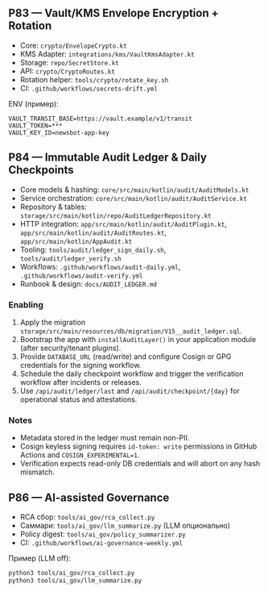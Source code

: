 ## P83 — Vault/KMS Envelope Encryption + Rotation

- Core: `crypto/EnvelopeCrypto.kt`
- KMS Adapter: `integrations/kms/VaultKmsAdapter.kt`
- Storage: `repo/SecretStore.kt`
- API: `crypto/CryptoRoutes.kt`
- Rotation helper: `tools/crypto/rotate_key.sh`
- CI: `.github/workflows/secrets-drift.yml`

ENV (пример):
```env
VAULT_TRANSIT_BASE=https://vault.example/v1/transit
VAULT_TOKEN=***
VAULT_KEY_ID=newsbot-app-key
```

## P84 — Immutable Audit Ledger & Daily Checkpoints

- Core models & hashing: `core/src/main/kotlin/audit/AuditModels.kt`
- Service orchestration: `core/src/main/kotlin/audit/AuditService.kt`
- Repository & tables: `storage/src/main/kotlin/repo/AuditLedgerRepository.kt`
- HTTP integration: `app/src/main/kotlin/audit/AuditPlugin.kt`, `app/src/main/kotlin/audit/AuditRoutes.kt`, `app/src/main/kotlin/AppAudit.kt`
- Tooling: `tools/audit/ledger_sign_daily.sh`, `tools/audit/ledger_verify.sh`
- Workflows: `.github/workflows/audit-daily.yml`, `.github/workflows/audit-verify.yml`
- Runbook & design: `docs/AUDIT_LEDGER.md`

### Enabling

1. Apply the migration `storage/src/main/resources/db/migration/V15__audit_ledger.sql`.
2. Bootstrap the app with `installAuditLayer()` in your application module (after security/tenant plugins).
3. Provide `DATABASE_URL` (read/write) and configure Cosign or GPG credentials for the signing workflow.
4. Schedule the daily checkpoint workflow and trigger the verification workflow after incidents or releases.
5. Use `/api/audit/ledger/last` and `/api/audit/checkpoint/{day}` for operational status and attestations.

### Notes

- Metadata stored in the ledger must remain non-PII.
- Cosign keyless signing requires `id-token: write` permissions in GitHub Actions and `COSIGN_EXPERIMENTAL=1`.
- Verification expects read-only DB credentials and will abort on any hash mismatch.

## P86 — AI-assisted Governance

- RCA сбор: `tools/ai_gov/rca_collect.py`
- Саммари: `tools/ai_gov/llm_summarize.py` (LLM опционально)
- Policy digest: `tools/ai_gov/policy_summarizer.py`
- CI: `.github/workflows/ai-governance-weekly.yml`

Пример (LLM off):
```bash
python3 tools/ai_gov/rca_collect.py
python3 tools/ai_gov/llm_summarize.py
```
